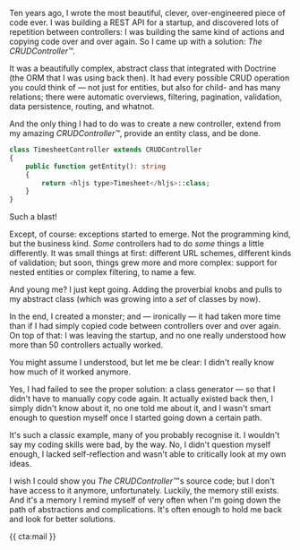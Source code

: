 Ten years ago, I wrote the most beautiful, clever, over-engineered piece of code ever. I was building a REST API for a startup, and discovered lots of repetition between controllers: I was building the same kind of actions and copying code over and over again. So I came up with a solution: _The CRUDController™_.

It was a beautifully complex, abstract class that integrated with Doctrine (the ORM that I was using back then). It had every possible CRUD operation you could think of — not just for entities, but also for child- and has many relations; there were automatic overviews, filtering, pagination, validation, data persistence, routing, and whatnot.

And the only thing I had to do was to create a new controller, extend from my amazing _CRUDController™_, provide an entity class, and be done.

```php
class TimesheetController extends CRUDController
{
    public function getEntity(): string
    {
        return <hljs type>Timesheet</hljs>::class;
    }
}
```

Such a blast!

Except, of course: exceptions started to emerge. Not the programming kind, but the business kind. _Some_ controllers had to do _some_ things a little differently. It was small things at first: different URL schemes, different kinds of validation; but soon, things grew more and more complex: support for nested entities or complex filtering, to name a few.

And young me? I just kept going. Adding the proverbial knobs and pulls to my abstract class (which was growing into a _set_ of classes by now).

In the end, I created a monster; and — ironically — it had taken more time than if I had simply copied code between controllers over and over again. On top of that: I was leaving the startup, and no one really understood how more than 50 controllers actually worked.

You might assume I understood, but let me be clear: I didn't really know how much of it worked anymore.

Yes, I had failed to see the proper solution: a class generator — so that I didn't have to manually copy code again. It actually existed back then, I simply didn't know about it, no one told me about it, and I wasn't smart enough to question myself once I started going down a certain path.

It's such a classic example, many of you probably recognise it. I wouldn't say my coding skills were bad, by the way. No, I didn't question myself enough, I lacked self-reflection and wasn't able to critically look at my own ideas.

I wish I could show you _The CRUDController™_'s source code; but I don't have access to it anymore, unfortunately. Luckily, the memory still exists. And it's a memory I remind myself of very often when I'm going down the path of abstractions and complications. It's often enough to hold me back and look for better solutions. 

{{ cta:mail }}
